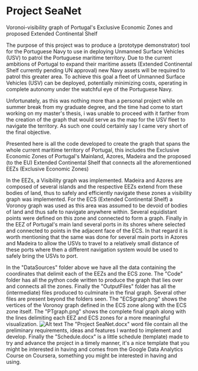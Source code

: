 # Project SeaNet
Voronoi-visibility graph of Portugal's Exclusive Economic Zones and proposed Extended Continental Shelf

The purpose of this project was to produce a (prototype demonstrator) tool for the Portuguese Navy to use in deploying Unmanned Surface Vehicles (USV) to patrol the Portuguese maritime territory. Due to the current ambitions of Portugal to expand their maritime assets (Extended Continental Shelf currently pending UN approval) new Navy assets will be required to patrol this greater area. To achieve this goal a fleet of Unmanned Surface Vehicles (USV) can be deployed, potentially minimizing costs, operating in complete autonomy under the watchful eye of the Portuguese Navy.

Unfortunately, as this was nothing more than a personal project while on summer break from my graduate degree, and the time had come to start working on my master's thesis, i was unable to proceed with it farther from the creation of the graph that would serve as the map for the USV fleet to navigate the territory. As such one could certainly say I came very short of the final objective.

Presented here is all the code developed to create the graph that spans the whole current maritime territory of Portugal, this includes the Exclusive Economic Zones of Portugal's Mainland, Azores, Madeira and the proposed (to the EU) Extended Continental Shelf that connects all the aforementioned EEZs (Exclusive Economic  Zones)

In the EEZs, a Visibility graph was implemented. Madeira and Azores are composed of several islands and the respective EEZs extend from these bodies of land, thus to safely and efficiently navigate these zones a visibility graph was implemented. For the ECS (Extended Continental Shelf) a Voronoy graph was used as this area was assumed to be devoid of bodies of land and thus safe to navigate anywhere within. Several equidistant points were defined on this zone and connected to form a graph. Finally in the EEZ of Portugal's main land several ports in its shores where selected and connected to points in the adjacent face of the ECS. In that regard it is worth mentioning that the same was done for several main ports in Azores and Madeira to allow the USVs to travel to a relatively small distance of these ports where then a different navigation system would be used to safely bring the USVs to port.

In the "DataSources" folder above we have all the data containing the coordinates that delimit each of the EEZs and the ECS zone. The "Code" folder has all the python code written to produce the graph that lies over and connects all the zones. Finally the "OutputFiles" folder has all the (intermediate) files produced to culminate in the final graph.
Several other files are present beyond the folders seen. The "ECSgraph.png" shows the vertices of the Voronoy graph defined in the ECS zone along with the ECS zone itself. The "PTgraph.png" shows the complete final graph along with the lines delimiting each EEZ and ECS zones for a more meaningful visualization.
![Alt text](MissileWhistle/SeaNet/PTgraph.png?raw=true "Graph")
The "Project SeaNet.docx" word file contain all the preliminary requirements, ideas and features I wanted to implement and develop. Finally the "Schedule.docx" is a little schedule (template) made to try and advance the project in a timely manner, it's a nice template that you might be interested in having and comes from the Google Data Analytics Course on Coursera, something you might be interested in having and using.
